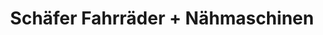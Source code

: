 ---
title: "Schäfer Fahrräder + Nähmaschinen"
url: /karlsruhe/schaefer-fahrraeder-naehmaschinen/
shop: Fahrrad
---